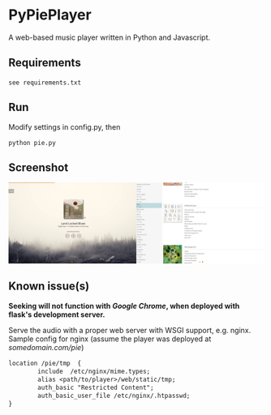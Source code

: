 # PyPiePlayer
A web-based music player written in Python and Javascript.

## Requirements
    see requirements.txt

## Run
Modify settings in config.py, then

    python pie.py

## Screenshot
![alt text](screenshot.png "Screenshot")

## Known issue(s)

**Seeking will not function with *Google Chrome*, when deployed with flask's development server.**

Serve the audio with a proper web server with WSGI support, e.g. nginx.  
Sample config for nginx (assume the player was deployed at *somedomain.com/pie*)

    location /pie/tmp  {
            include  /etc/nginx/mime.types;
            alias <path/to/player>/web/static/tmp;
            auth_basic "Restricted Content";
            auth_basic_user_file /etc/nginx/.htpasswd;
    }
